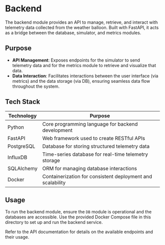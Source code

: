 # Backend

The backend module provides an API to manage, retrieve, and interact with telemetry data collected from the weather balloon.
Built with FastAPI, it acts as a bridge between the database, simulator, and metrics modules.

## Purpose

* **API Management**: Exposes endpoints for the simulator to send telemetry data and for the metrics module to retrieve and visualize that data.
* **Data Interaction**: Facilitates interactions between the user interface (via metrics) and the data storage (via DB), ensuring seamless data flow throughout the system.

## Tech Stack

| Technology | Purpose                                                    |
|------------|------------------------------------------------------------|
| Python     | Core programming language for backend development          |
| FastAPI    | Web framework used to create RESTful APIs                  |
| PostgreSQL | Database for storing structured telemetry data             |
| InfluxDB   | Time-series database for real-time telemetry storage       |
| SQLAlchemy | ORM for managing database interactions                     |
| Docker     | Containerization for consistent deployment and scalability |

## Usage

To run the backend module, ensure the `DB` module is operational and the databases are accessible.
Use the provided Docker Compose file in this directory to set up and run the backend service.

Refer to the API documentation for details on the available endpoints and their usage.
